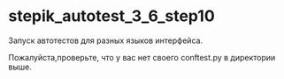 # stepik_autotest_3_6_step10
Запуск автотестов для разных языков интерфейса.

Пожалуйста,проверьте, что у вас нет своего conftest.py в директории выше.